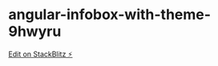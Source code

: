 # angular-infobox-with-theme-9hwyru

[Edit on StackBlitz ⚡️](https://stackblitz.com/edit/angular-infobox-with-theme-9hwyru)